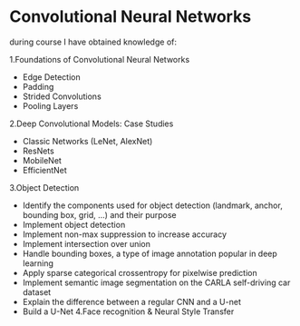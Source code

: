 # Convolutional Neural Networks

during course I have obtained knowledge of:

1.Foundations of Convolutional Neural Networks
  - Edge Detection
  - Padding
  - Strided Convolutions
  - Pooling Layers

2.Deep Convolutional Models: Case Studies
  - Classic Networks (LeNet, AlexNet)
  - ResNets
  - MobileNet
  - EfficientNet

3.Object Detection
   - Identify the components used for object detection (landmark, anchor, bounding box, grid, ...) and their purpose
   - Implement object detection
   - Implement non-max suppression to increase accuracy
   - Implement intersection over union
   - Handle bounding boxes, a type of image annotation popular in deep learning
   - Apply sparse categorical crossentropy for pixelwise prediction
   - Implement semantic image segmentation on the CARLA self-driving car dataset
   - Explain the difference between a regular CNN and a U-net
   - Build a U-Net
4.Face recognition & Neural Style Transfer

